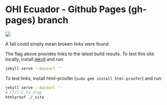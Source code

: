 # OHI Ecuador - Github Pages (gh-pages) branch

[![](https://travis-ci.org/OHI-Science/ecu.svg?branch=gh-pages)](https://travis-ci.org/OHI-Science/ecu/branches)

A fail could simply mean broken links were found.

The flag above provides links to the latest build results. To test this site locally, install [jekyll](http://jekyllrb.com/docs/installation/) and run:

```bash
jekyll serve --baseurl ''
```

To test links, install html-proofer (`sudo gem install html-proofer`) and run:

```bash
jekyll serve --baseurl ''
# Ctrl-C to stop
htmlproof ./_site
```
